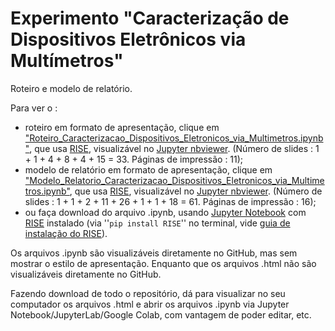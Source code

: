 # Experimento "Caracterização de Dispositivos Eletrônicos via Multímetros"

Roteiro e modelo de relatório.

Para ver o  :

- roteiro em formato de apresentação, clique em ["Roteiro_Caracterizacao_Dispositivos_Eletronicos_via_Multimetros.ipynb"](https://nbviewer.jupyter.org/format/slides/github/rcolistete/Fisica_Experimental_II_UFES_Alegre/blob/main/Experimentos/1_Caracterizacao_Dispositivos_Eletronicos_via_Multimetros/Roteiro_Caracterizacao_Dispositivos_Eletronicos_via_Multimetros.ipynb?flush_cache=true#/), que usa [RISE](https://rise.readthedocs.io/), visualizável no [Jupyter nbviewer](https://nbviewer.jupyter.org/). (Número de slides : 1 + 1 + 4 + 8 + 4 + 15 = 33. Páginas de impressão : 11);
- modelo de relatório em formato de apresentação, clique em ["Modelo_Relatorio_Caracterizacao_Dispositivos_Eletronicos_via_Multimetros.ipynb"](https://nbviewer.jupyter.org/format/slides/github/rcolistete/Fisica_Experimental_II_UFES_Alegre/blob/main/Experimentos/1_Caracterizacao_Dispositivos_Eletronicos_via_Multimetros/Modelo_Relatorio_Caracterizacao_Dispositivos_Eletronicos_via_Multimetros.ipynb?flush_cache=true#/), que usa [RISE](https://rise.readthedocs.io/), visualizável no [Jupyter nbviewer](https://nbviewer.jupyter.org/). (Número de slides : 1 + 1 + 2 + 11 + 26 + 1 + 1 + 18 = 61. Páginas de impressão : 16);
- ou faça download do arquivo .ipynb, usando [Jupyter Notebook](https://jupyter.org/) com [RISE](https://rise.readthedocs.io/) instalado (via ''`pip install RISE`'' no terminal,  vide [guia de instalação do RISE](https://rise.readthedocs.io/en/stable/installation.html#installation)).

Os arquivos .ipynb são visualizáveis diretamente no GitHub, mas sem mostrar o estilo de  apresentação. Enquanto que os arquivos .html não são visualizáveis diretamente no GitHub.

Fazendo download de todo o repositório, dá para visualizar no seu computador os arquivos .html e abrir os arquivos .ipynb via Jupyter Notebook/JupyterLab/Google Colab, com vantagem de poder editar, etc.

